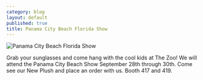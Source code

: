 ```yaml
---
category: blog
layout: default
published: true
title: Panama City Beach Florida Show
---
```

![Panama City Beach Florida Show](/static/uploads/blog-dolphin_panama.jpg)

Grab your sunglasses and come hang with the cool kids at The Zoo! We will attend the Panama City Beach Show September 28th through 30th. Come see our New Plush and place an order with us. Booth 417 and 419.
